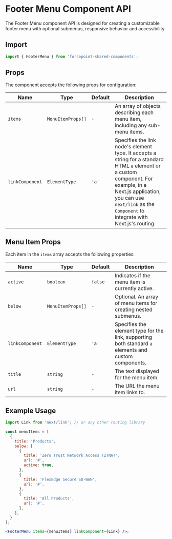 # Footer Menu Component API

The Footer Menu component API is designed for creating a customizable footer menu with optional submenus, responsive behavior and accessibility.

## Import

```jsx
import { FooterMenu } from 'forcepoint-shared-components';
```

## Props

The component accepts the following props for configuration:

| Name           | Type              | Default | Description                                                                                   |
|----------------|-------------------|---------|-----------------------------------------------------------------------------------------------|
| `items`        | `MenuItemProps[]` | `-`     | An array of objects describing each menu item, including any sub-menu items.                  |
| `linkComponent`| `ElementType`     | `'a'`   | Specifies the link node's element type. It accepts a string for a standard HTML `a` element or a custom component. For example, in a Next.js application, you can use `next/link` as the `Component` to integrate with Next.js's routing.|

## Menu Item Props

Each item in the `items` array accepts the following properties:

| Name           | Type              | Default | Description                                                                                   |
|----------------|-------------------|---------|-----------------------------------------------------------------------------------------------|
| `active`       | `boolean`         | `false` | Indicates if the menu item is currently active.                                               |
| `below`        | `MenuItemProps[]` | `-`     | Optional. An array of menu items for creating nested submenus.                                |
| `linkComponent`| `ElementType`     | `'a'`   | Specifies the element type for the link, supporting both standard `a` elements and custom components. |
| `title`        | `string`          | `-`     | The text displayed for the menu item.                                                         |
| `url`          | `string`          | `-`     | The URL the menu item links to.                                                               |

## Example Usage

```jsx
import Link from 'next/link'; // or any other routing library

const menuItems = [
  {
    title: 'Products',
    below: [
      {
        title: 'Zero Trust Network Access (ZTNA)',
        url: '#',
        active: true,
      },
      {
        title: 'FlexEdge Secure SD-WAN',
        url: '#',
      },
      {
        title: 'All Products',
        url: '#',
      },
    ],
  }
];

<FooterMenu items={menuItems} linkComponent={Link} />;
```